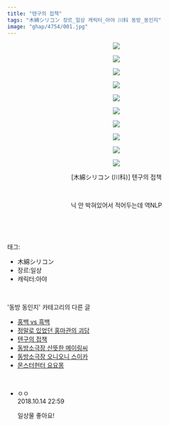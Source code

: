 ```yaml
---
title: "텐구의 접책"
tags: "木綿シリコン 장르_일상 캐릭터_아야 川科 동방_동인지"
image: "ghap/4754/001.jpg"
---
```

<div class="article">
<p style="text-align: center; clear: none; float: none;"><img src="{{ site.nasurl }}/ghap/4754/001.jpg"/></p>
<p style="text-align: center; clear: none; float: none;"><img src="{{ site.nasurl }}/ghap/4754/002.jpg"/></p>
<p style="text-align: center; clear: none; float: none;"><img src="{{ site.nasurl }}/ghap/4754/003.jpg"/></p>
<p style="text-align: center; clear: none; float: none;"><img src="{{ site.nasurl }}/ghap/4754/004.jpg"/></p>
<p style="text-align: center; clear: none; float: none;"><img src="{{ site.nasurl }}/ghap/4754/005.jpg"/></p>
<p style="text-align: center; clear: none; float: none;"><img src="{{ site.nasurl }}/ghap/4754/006.jpg"/></p>
<p style="text-align: center; clear: none; float: none;"><img src="{{ site.nasurl }}/ghap/4754/007.jpg"/></p>
<p style="text-align: center; clear: none; float: none;"><img src="{{ site.nasurl }}/ghap/4754/008.jpg"/></p>
<p style="text-align: center; clear: none; float: none;"><img src="{{ site.nasurl }}/ghap/4754/009.jpg"/></p>
<p style="text-align: center; clear: none; float: none;"><img src="{{ site.nasurl }}/ghap/4754/010.jpg"/></p>
<p style="text-align: center; clear: none; float: none;">[木綿シリコン (川科)] 텐구의 접책</p>
<p style="text-align: center; clear: none; float: none;"><br/></p>
<p style="text-align: center; clear: none; float: none;">닉 안 박혀있어서 적어두는데 역NLP</p>
<p><br/></p>
</div><br/>
<div class="tagTrail">
<p>태그: </p>
<ul>
<li>木綿シリコン</li>
<li>장르:일상</li>
<li>캐릭터:아야</li>
</ul>
</div><br/>
<div class="another">
<p>'동방 동인지' 카테고리의 다른 글</p>
<ul>
<li><a href="/2018-10-12-ghap_4762">홍백 vs 흑백</a></li>
<li><a href="/2018-10-11-ghap_4759">정말로 있었던 홍마관의 괴담</a></li>
<li><a href="/2018-10-09-ghap_4754">텐구의 접책</a></li>
<li><a href="/2018-10-08-ghap_4749">동방소극장 산뜻한 메이링씨</a></li>
<li><a href="/2018-10-08-ghap_4748">동방소극장 오니오니 스이카</a></li>
<li><a href="/2018-10-06-ghap_4740">몬스터헌터 요요몽</a></li>
</ul>
</div><br/>
<div class="cb_module cb_fluid">
<div class="cb_wrt cb_profile">
<div class="comment">
<ul>
<li class="cb_thumb_off" id="comment15355075">
<div class="cb_comment_area">
<div class="cb_info_area">
<div class="cb_section">
<span class="cb_nick_name">ㅇㅇ</span>
</div>
<div class="cb_section">
<span class="cb_date">2018.10.14 22:59 </span>
</div>
</div>
<div class="cb_dsc_comment">
<p class="cb_dsc">
											일상물 좋아요!
										</p>
</div>
</div></li>
</ul>
</div>
</div><!-- commentList close -->
</div><br/>

